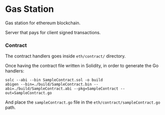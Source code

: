 # Gas Station
Gas station for ethereum blockchain.

Server that pays for client signed transactions.





### Contract
The contract handlers goes inside `eth/contract/` directory.

Once having the contract file written in Solidity, in order to generate the Go handlers:
```
solc --abi --bin SampleContract.sol -o build
abigen --bin=./build/SampleContract.bin --abi=./build/SampleContract.abi --pkg=SampleContract --out=SampleContract.go
```
And place the `sampleContract.go` file in the `eth/contract/sampleContract.go` path.
